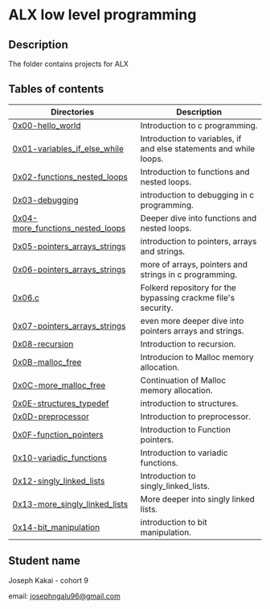 # ALX low level programming

## Description
The folder contains projects for ALX

## Tables of contents
Directories | Description
------------|------------
[0x00-hello_world](./0x00-hello_world) | Introduction to c programming.
[0x01-variables_if_else_while](./0x01-variables_if_else_while) | Introduction to variables, if and else statements and while loops.
[0x02-functions_nested_loops](./0x02-functions_nested_loops) | Introduction to functions and nested loops.
[0x03-debugging](./debugging) | introduction to debugging in c programming.
[0x04-more_functions_nested_loops](./0x04-more_functions_nested_loops) | Deeper dive into functions and nested loops.
[0x05-pointers_arrays_strings](./pointers_arrays_strings) | introduction to pointers, arrays and strings.
[0x06-pointers_arrays_strings](./0x06-pointers_arrays_strings) | more of arrays, pointers and strings in c programming.
[0x06.c](./0x06) | Folkerd repository for the bypassing crackme file's security.
[0x07-pointers_arrays_strings](./0x07-pointers_arrays_strings) | even more deeper dive into pointers arrays and strings.
[0x08-recursion](./0x08-recursion) | Introduction to recursion.
[0x0B-malloc_free](./0x0B-malloc_free) | Introducion to Malloc memory allocation.
[0x0C-more_malloc_free](./0x0C-more_malloc_free) | Continuation of Malloc memory allocation.
[0x0E-structures_typedef](./0x0E-structures_typedef) | introduction to structures.
[0x0D-preprocessor](./0x0D-preprocessor) | Introduction to preprocessor.
[0x0F-function_pointers](./0x0F-function_pointers) | Introduction to Function pointers.
[0x10-variadic_functions](./0x10-variadic_functions) | Introduction to variadic functions.
[0x12-singly_linked_lists](./0x12-singly_linked_lists) | Introduction to singly_linked_lists.
[0x13-more_singly_linked_lists](./0x13-more_singly_linked_lists) | More deeper into singly linked lists.
[0x14-bit_manipulation](./0x14-bit_manipulation) | introduction to bit manipulation.

## Student name
Joseph Kakai - cohort 9

email: josephngalu96@gmail.com
